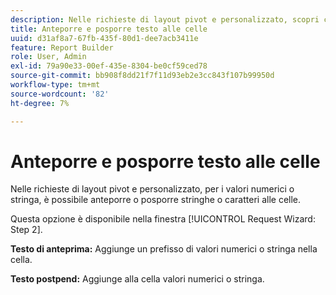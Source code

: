 ```yaml
---
description: Nelle richieste di layout pivot e personalizzato, scopri come anteporre o posporre stringhe o caratteri alle celle.
title: Anteporre e posporre testo alle celle
uuid: d31af8a7-67fb-435f-80d1-dee7acb3411e
feature: Report Builder
role: User, Admin
exl-id: 79a90e33-00ef-435e-8304-be0cf59ced78
source-git-commit: bb908f8dd21f7f11d93eb2e3cc843f107b99950d
workflow-type: tm+mt
source-wordcount: '82'
ht-degree: 7%

---
```


# Anteporre e posporre testo alle celle

Nelle richieste di layout pivot e personalizzato, per i valori numerici o stringa, è possibile anteporre o posporre stringhe o caratteri alle celle.

Questa opzione è disponibile nella finestra [!UICONTROL Request Wizard: Step 2].

**Testo di anteprima:** Aggiunge un prefisso di valori numerici o stringa nella cella.

**Testo postpend:** Aggiunge alla cella valori numerici o stringa.
